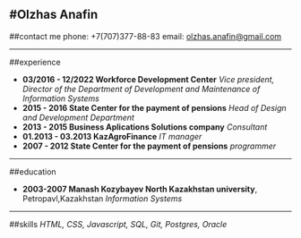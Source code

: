 #Olzhas Anafin  
---
##contact me
phone: +7(707)377-88-83
email: olzhas.anafin@gmail.com

---
##experience

* **03/2016 - 12/2022 Workforce Development Center** 
*Vice president, Director of the Department of Development and Maintenance of Information Systems*  
* **2015 - 2016 State Сenter for the payment of pensions** 
*Head of Design and Development Department*
* **2013 - 2015 Business Aplications Solutions company**
*Consultant*
* **01.2013 - 03.2013 KazAgroFinance** 
*IT manager*
* **2007 - 2012 State Сenter for the payment of pensions** 
*programmer*

---
##education
* **2003-2007 Manash Kozybayev North Kazakhstan university**, Petropavl,Kazakhstan
*Information Systems*

---
##skills
*HTML, CSS, Javascript, SQL, Git, Postgres, Oracle*
